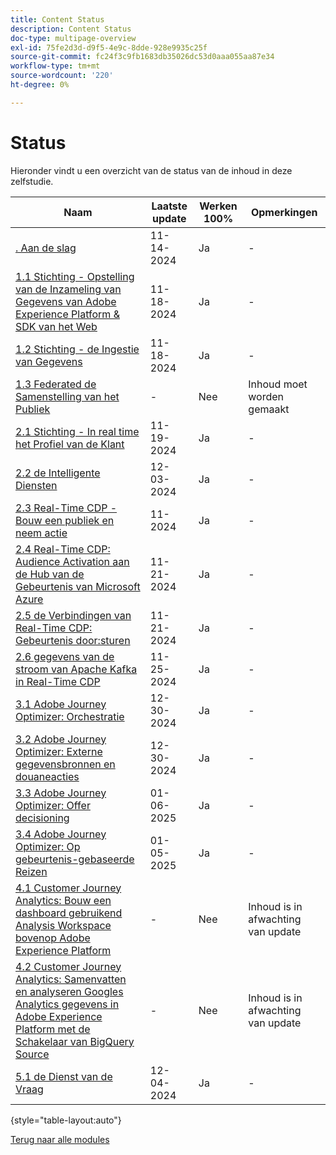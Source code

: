 ```yaml
---
title: Content Status
description: Content Status
doc-type: multipage-overview
exl-id: 75fe2d3d-d9f5-4e9c-8dde-928e9935c25f
source-git-commit: fc24f3c9fb1683db35026dc53d0aaa055aa87e34
workflow-type: tm+mt
source-wordcount: '220'
ht-degree: 0%

---
```


# Status

Hieronder vindt u een overzicht van de status van de inhoud in deze zelfstudie.

| Naam | Laatste update | Werken 100% | Opmerkingen |
| ---------------------- | ------------ | ------------ |------------ |
| [. Aan de slag ](./modules/gettingstarted/gettingstarted/getting-started.md) | 11-14-2024 | Ja | - |
| [ 1.1 Stichting - Opstelling van de Inzameling van Gegevens van Adobe Experience Platform &amp; SDK van het Web ](./modules/datacollection/module1.1/data-ingestion-launch-web-sdk.md) | 11-18-2024 | Ja | - |
| [ 1.2 Stichting - de Ingestie van Gegevens ](./modules/datacollection/module1.2/data-ingestion.md) | 11-18-2024 | Ja | - |
| [ 1.3 Federated de Samenstelling van het Publiek ](./modules/datacollection/module1.3/fac.md) | - | Nee | Inhoud moet worden gemaakt |
| [ 2.1 Stichting - In real time het Profiel van de Klant ](./modules/rtcdp-b2c/module2.1/real-time-customer-profile.md) | 11-19-2024 | Ja | - |
| [ 2.2 de Intelligente Diensten ](./modules/rtcdp-b2c/module2.2/intelligent-services.md) | 12-03-2024 | Ja | - |
| [ 2.3 Real-Time CDP - Bouw een publiek en neem actie ](./modules/rtcdp-b2c/module2.3/real-time-cdp-build-a-segment-take-action.md) | 11-2024 | Ja | - |
| [ 2.4 Real-Time CDP: Audience Activation aan de Hub van de Gebeurtenis van Microsoft Azure ](./modules/rtcdp-b2c/module2.4/segment-activation-microsoft-azure-eventhub.md) | 11-21-2024 | Ja | - |
| [ 2.5 de Verbindingen van Real-Time CDP: Gebeurtenis door:sturen ](./modules/rtcdp-b2c/module2.5/aep-data-collection-ssf.md) | 11-21-2024 | Ja | - |
| [ 2.6 gegevens van de stroom van Apache Kafka in Real-Time CDP ](./modules/rtcdp-b2c/module2.6/aep-apache-kafka.md) | 11-25-2024 | Ja | - |
| [ 3.1 Adobe Journey Optimizer: Orchestratie ](./modules/ajo-b2c/module3.1/journey-orchestration-create-account.md) | 12-30-2024 | Ja | - |
| [ 3.2 Adobe Journey Optimizer: Externe gegevensbronnen en douaneacties ](./modules/ajo-b2c/module3.2/journey-orchestration-external-weather-api-sms.md) | 12-30-2024 | Ja | - |
| [ 3.3 Adobe Journey Optimizer: Offer decisioning ](./modules/ajo-b2c/module3.3/offer-decisioning.md) | 01-06-2025 | Ja | - |
| [ 3.4 Adobe Journey Optimizer: Op gebeurtenis-gebaseerde Reizen ](./modules/ajo-b2c/module3.4/journeyoptimizer.md) | 01-05-2025 | Ja | - |
| [ 4.1 Customer Journey Analytics: Bouw een dashboard gebruikend Analysis Workspace bovenop Adobe Experience Platform ](./modules/cja-b2c/module4.1/customer-journey-analytics-build-a-dashboard.md) | - | Nee | Inhoud is in afwachting van update |
| [ 4.2 Customer Journey Analytics: Samenvatten en analyseren Googles Analytics gegevens in Adobe Experience Platform met de Schakelaar van BigQuery Source ](./modules/cja-b2c/module4.2/customer-journey-analytics-bigquery-gcp.md) | - | Nee | Inhoud is in afwachting van update |
| [ 5.1 de Dienst van de Vraag ](./modules/datadistiller/module5.1/query-service.md) | 12-04-2024 | Ja | - |

{style="table-layout:auto"}

[Terug naar alle modules](./overview.md)
